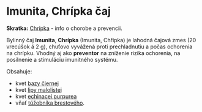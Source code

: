 Imunita, Chrípka čaj
====================

**Skratka:** [Chrípka](/p/chripka/) - info o chorobe a prevencii.

Bylinný čaj **Imunita**, **Chrípka** (Imunita, Chřipka) je lahodná čajová zmes
(20 vrecúšok á 2 g), chuťovo vyvážená proti prechladnutiu a počas ochorenia na
chrípku. Vhodný aj ako **preventor** na zníženie rizika ochorenia, na posilnenie
a stimuláciu imunitného systému.

Obsahuje:

* kvet [bazy čiernej](/sip/bylinky/baza-cierna/)
* kvet [lipy malolistej](/sip/bylinky/lipa-malolista/)
* kvet [echinacei purpurea](/sip/bylinky/echinacea-purpurea/)
* vňať [túžobníka brestového](/sip/bylinky/tuzobnik-brestovy/).
